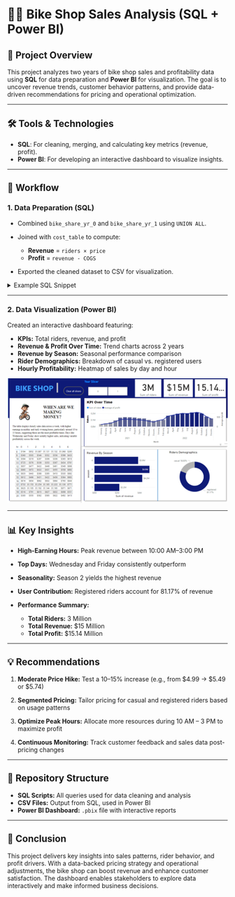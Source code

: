 # 🚴‍♂️ Bike Shop Sales Analysis (SQL + Power BI)

## 📌 Project Overview

This project analyzes two years of bike shop sales and profitability data using **SQL** for data preparation and **Power BI** for visualization. The goal is to uncover revenue trends, customer behavior patterns, and provide data-driven recommendations for pricing and operational optimization.

---

## 🛠️ Tools & Technologies

* **SQL**: For cleaning, merging, and calculating key metrics (revenue, profit).
* **Power BI**: For developing an interactive dashboard to visualize insights.

---

## 🔄 Workflow

### 1. **Data Preparation (SQL)**

* Combined `bike_share_yr_0` and `bike_share_yr_1` using `UNION ALL`.
* Joined with `cost_table` to compute:

  * **Revenue** = `riders × price`
  * **Profit** = `revenue - COGS`
* Exported the cleaned dataset to CSV for visualization.

<details>
<summary>Example SQL Snippet</summary>

```sql
WITH cte AS (
    SELECT * FROM bike_share_yr_0
    UNION ALL
    SELECT * FROM bike_share_yr_1
)
SELECT 
    dteday, season, a.yr, weekday, hr, rider_type, riders, price, COGS,
    riders * price AS revenue,
    (riders * price) - COGS AS profit
FROM cte AS a
LEFT JOIN cost_table AS b ON a.yr = b.yr;
```

</details>

---

### 2. **Data Visualization (Power BI)**

Created an interactive dashboard featuring:

* **KPIs:** Total riders, revenue, and profit
* **Revenue & Profit Over Time:** Trend charts across 2 years
* **Revenue by Season:** Seasonal performance comparison
* **Rider Demographics:** Breakdown of casual vs. registered users
* **Hourly Profitability:** Heatmap of sales by day and hour

![Dashboard Preview](https://github.com/ahd-rafi/Bike-Shop-Sales-Analysis-SQL-Power-BI/blob/main/Dashboard.png)

---

## 📊 Key Insights

* **High-Earning Hours:** Peak revenue between 10:00 AM–3:00 PM
* **Top Days:** Wednesday and Friday consistently outperform
* **Seasonality:** Season 2 yields the highest revenue
* **User Contribution:** Registered riders account for 81.17% of revenue
* **Performance Summary:**

  * **Total Riders:** 3 Million
  * **Total Revenue:** \$15 Million
  * **Total Profit:** \$15.14 Million

---

## 💡 Recommendations

1. **Moderate Price Hike:**
   Test a 10–15% increase (e.g., from \$4.99 → \$5.49 or \$5.74)

2. **Segmented Pricing:**
   Tailor pricing for casual and registered riders based on usage patterns

3. **Optimize Peak Hours:**
   Allocate more resources during 10 AM – 3 PM to maximize profit

4. **Continuous Monitoring:**
   Track customer feedback and sales data post-pricing changes

---

## 📂 Repository Structure

* **SQL Scripts:** All queries used for data cleaning and analysis
* **CSV Files:** Output from SQL, used in Power BI
* **Power BI Dashboard:** `.pbix` file with interactive reports

---

## 🧾 Conclusion

This project delivers key insights into sales patterns, rider behavior, and profit drivers. With a data-backed pricing strategy and operational adjustments, the bike shop can boost revenue and enhance customer satisfaction. The dashboard enables stakeholders to explore data interactively and make informed business decisions.
